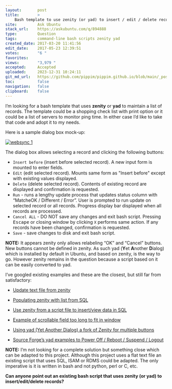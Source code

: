 ```yaml
---
layout:       post
title:        >
    Bash template to use zenity (or yad) to insert / edit / delete records in a file or database
site:         Ask Ubuntu
stack_url:    https://askubuntu.com/q/894888
type:         Question
tags:         command-line bash scripts zenity yad
created_date: 2017-03-20 11:41:56
edit_date:    2017-05-23 12:39:51
votes:        "6 "
favorites:    
views:        "3,979 "
accepted:     Accepted
uploaded:     2023-12-31 10:24:11
git_md_url:   https://github.com/pippim/pippim.github.io/blob/main/_posts/2017/2017-03-20-Bash-template-to-use-zenity-_or-yad_-to-insert-_-edit-_-delete-records-in-a-file-or-database.md
toc:          false
navigation:   false
clipboard:    false
---
```


I’m looking for a bash template that uses **zenity** or **yad** to maintain a list of records. The template could be a shopping check list with print option or it could be a list of servers to monitor ping time. In either case I’d like to take that code and adopt it to my needs.

Here is a sample dialog box mock-up: 

[![websync 1][1]][1]

The dialog box allows selecting a record and clicking the following buttons:

- `Insert before` (insert before selected record). A new input form is mounted to enter fields.
- `Edit` (edit selected record). Mounts same form as "Insert before" except with existing values displayed.
- `Delete` (delete selected record). Contents of existing record are displayed and confirmation is requested.
- `Run` - runs a lengthy update process that updates status column with “MatcheOK / Different / Error”. User is prompted to run update on selected record or all records. Progress display bar displayed when all records are processed.
- `Cancel ALL` - DO NOT save any changes and exit bash script. Pressing <kbd>Escape</kbd> or closing window by clicking `X` performs same action. If any records have been changed, confirmation is requested.
- `Save` - save changes to disk and exit bash script.

**NOTE:** It appears zenity only allows relabeling “OK” and “Cancel” buttons. New buttons cannot be defined in zenity. As such yad (**Y**et **A**nother **D**ialog) which is installed by default in Ubuntu, and based on zenity, is the way to go. However zenity remains in the question because a script based on it can be easily converted to yad.

I’ve googled existing examples and these are the closest, but still far from satisfactory:

- [Update text file from zenity][2]

- [Populating zenity with list from SQL][3]

- [Use zenity from a script file to insert/view data in SQL][4]

- [Example of scrollable field too long to fit in window][5]

- [Using yad (Yet Another Dialog) a fork of Zenity for multiple buttons][6]

- [Source Forge’s yad examples to Power Off / Reboot / Suspend / Logout][7]

**NOTE:** I’m not looking for a complete solution but something close which can be adapted to this project. Although this project uses a flat text file an existing script that uses SQL, ISAM or RDMS could be adapted. The only imperative is it is written in bash and not python, perl or C, etc.

**Can anyone point out an existing bash script that uses zenity (or yad) to insert/edit/delete records?**

  [1]: https://i.stack.imgur.com/3vyck.png
  [2]: https://stackoverflow.com/questions/38414780/zenity-transferring-data-collected-from-zenity-forms-to-txt-database
  [3]: https://stackoverflow.com/questions/30547182/populating-a-zenity-list-with-results-from-mysql
  [4]: http://www.linuxquestions.org/questions/linux-newbie-8/use-zenity-from-a-script-file-to-insert-view-data-in-mysql-4175591266/
  [5]: https://stackoverflow.com/questions/14968855/zenity-input-file-with-several-lines
  [6]: http://www.webupd8.org/2010/12/yad-zenity-on-steroids-display.html
  [7]: https://sourceforge.net/p/yad-dialog/wiki/Examples/
